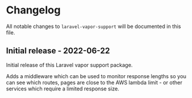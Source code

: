 # Changelog

All notable changes to `laravel-vapor-support` will be documented in this file.

## Initial release - 2022-06-22

Initial release of this Laravel vapor support package.

Adds a middleware which can be used to monitor response lengths so you can see which routes, pages are close to the AWS lambda limit - or other services which require a limited response size.
